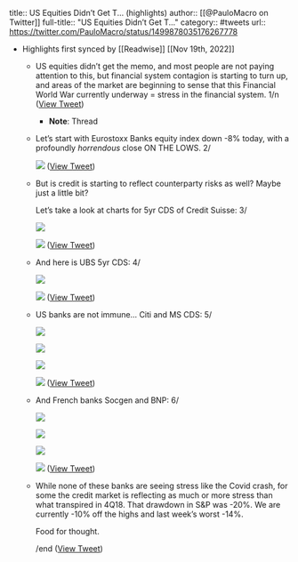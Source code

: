 title:: US Equities Didn’t Get T... (highlights)
author:: [[@PauloMacro on Twitter]]
full-title:: "US Equities Didn’t Get T..."
category:: #tweets
url:: https://twitter.com/PauloMacro/status/1499878035176267778

- Highlights first synced by [[Readwise]] [[Nov 19th, 2022]]
	- US equities didn’t get the memo, and most people are not paying attention to this, but financial system contagion is starting to turn up, and areas of the market are beginning to sense that this Financial World War currently underway = stress in the financial system. 1/n ([View Tweet](https://twitter.com/PauloMacro/status/1499878035176267778))
		- **Note**: Thread
	- Let’s start with Eurostoxx Banks equity index down -8% today, with a profoundly *horrendous* close ON THE LOWS.
	  2/ 
	  
	  ![](https://pbs.twimg.com/media/FNCjIO-XoAcsLne.jpg) ([View Tweet](https://twitter.com/PauloMacro/status/1499878040830103553))
	- But is credit is starting to reflect counterparty risks as well? Maybe just a little bit?
	  
	  Let’s take a look at charts for 5yr CDS of Credit Suisse:
	  3/ 
	  
	  ![](https://pbs.twimg.com/media/FNCjIjCXMAMDVh-.jpg) 
	  
	  ![](https://pbs.twimg.com/media/FNCjIjhWUAI-vWc.jpg) ([View Tweet](https://twitter.com/PauloMacro/status/1499878046169714688))
	- And here is UBS 5yr CDS:
	  4/ 
	  
	  ![](https://pbs.twimg.com/media/FNCjI3fX0AYwrKm.jpg) 
	  
	  ![](https://pbs.twimg.com/media/FNCjI50X0AIcn8p.jpg) ([View Tweet](https://twitter.com/PauloMacro/status/1499878052192563202))
	- US banks are not immune… Citi and MS CDS:
	  5/ 
	  
	  ![](https://pbs.twimg.com/media/FNCjJM-XsAUnuYW.jpg) 
	  
	  ![](https://pbs.twimg.com/media/FNCjJPFWYAA2VUT.jpg) 
	  
	  ![](https://pbs.twimg.com/media/FNCjJPNX0AABpc1.jpg) 
	  
	  ![](https://pbs.twimg.com/media/FNCjJPnWQAU5C8j.jpg) ([View Tweet](https://twitter.com/PauloMacro/status/1499878058219778052))
	- And French banks Socgen and BNP:
	  6/ 
	  
	  ![](https://pbs.twimg.com/media/FNCjJj1WQAUx8LY.jpg) 
	  
	  ![](https://pbs.twimg.com/media/FNCjJltXsAYXvr_.jpg) 
	  
	  ![](https://pbs.twimg.com/media/FNCjJl1XMAEVeiN.jpg) 
	  
	  ![](https://pbs.twimg.com/media/FNCjJmSWUAUr4WR.jpg) ([View Tweet](https://twitter.com/PauloMacro/status/1499878063991054338))
	- While none of these banks are seeing stress like the Covid crash, for some the credit market is reflecting as much or more stress than what transpired in 4Q18. That drawdown in S&P was -20%. We are currently -10% off the highs and last week’s worst -14%.
	  
	  Food for thought.
	  
	  /end ([View Tweet](https://twitter.com/PauloMacro/status/1499878066369277966))